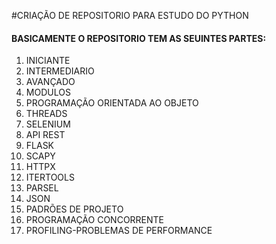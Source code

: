 #CRIAÇÃO DE REPOSITORIO PARA ESTUDO DO PYTHON
#### BASICAMENTE O REPOSITORIO TEM AS SEUINTES PARTES:
 01) INICIANTE
 02) INTERMEDIARIO
 03) AVANÇADO
 04) MODULOS
 05) PROGRAMAÇÃO ORIENTADA AO OBJETO 
 06) THREADS
 07) SELENIUM
 08) API REST
 09) FLASK
 10) SCAPY
 11) HTTPX
 12) ITERTOOLS
 13) PARSEL
 14) JSON 
 15) PADRÕES DE PROJETO 
 16) PROGRAMAÇÃO CONCORRENTE
 17) PROFILING-PROBLEMAS DE PERFORMANCE 